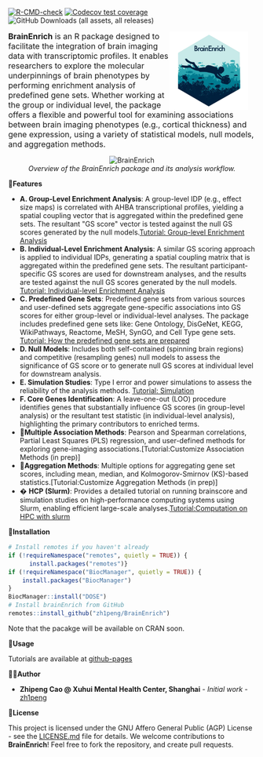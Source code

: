 [![R-CMD-check](https://github.com/zh1peng/BrainEnrich/actions/workflows/R-CMD-check.yml/badge.svg)](https://github.com/zh1peng/BrainEnrich/actions/workflows/R-CMD-check.yml)
[![Codecov test coverage](https://codecov.io/gh/zh1peng/BrainEnrich/graph/badge.svg)](https://app.codecov.io/gh/zh1peng/BrainEnrich)
![GitHub Downloads (all assets, all releases)](https://img.shields.io/github/downloads/zh1peng/BrainEnrich/total?logo=plume&label=Download&color=%23328da8)


<p align="left">
  <img src="images/sticker.png" alt="R Sticker" align="right" height="160" style="margin-right: 15px;">
  <span style="vertical-align: top; font-size: 16px;text-align: justify;">
    <strong>BrainEnrich</strong> is an R package designed to facilitate the integration of brain imaging data with transcriptomic profiles. It enables researchers to explore the molecular underpinnings of brain phenotypes by performing enrichment analysis of predefined gene sets. Whether working at the group or individual level, the package offers a flexible and powerful tool for examining associations between brain imaging phenotypes (e.g., cortical thickness) and gene expression, using a variety of statistical models, null models, and aggregation methods.
  </span>
</p>

<p align="center">
  <img src="images/workflow1.png" alt="BrainEnrich">
  <br>
  <em>Overview of the BrainEnrich package and its analysis workflow.</em>
</p>

🚀**Features**
- **A. Group-Level Enrichment Analysis**: A group-level IDP (e.g., effect size maps) is correlated with AHBA transcriptional profiles, yielding a spatial coupling vector that is aggregated within the predefined gene sets. The resultant "GS score" vector is tested against the null GS scores generated by the null models.[Tutorial: Group-level Enrichment Analysis](https://zh1peng.github.io/BrainEnrich/articles/brainenrich_demo.html) 
- **B. Individual-Level Enrichment Analysis**: A similar GS scoring approach is applied to individual IDPs, generating a spatial coupling matrix that is aggregated within the predefined gene sets. The resultant participant-specific GS scores are used for downstream analyses, and the results are tested against the null GS scores generated by the null models. [Tutorial: Individual-level Enrichment Analysis](https://zh1peng.github.io/BrainEnrich/articles/brainscore_demo.html) 
- **C. Predefined Gene Sets**: Predefined gene sets from various sources and user-defined sets aggregate gene-specific associations into GS scores for either group-level or individual-level analyses. The package includes predefined gene sets like: Gene Ontology, DisGeNet, KEGG, WikiPathways, Reactome, MeSH, SynGO, and Cell Type gene sets. [Tutorial: How the predefined gene sets are prepared](https://zh1peng.github.io/BrainEnrich/articles/annoData_demo.html)
- **D. Null Models**: Includes both self-contained (spinning brain regions) and competitive (resampling genes) null models to assess the significance of GS score or to generate null GS scores at individual level for downstream analysis.
- **E. Simulation Studies**: Type I error and power simulations to assess the reliability of the analysis methods. [Tutorial: Simulation](https://zh1peng.github.io/BrainEnrich/articles/brainscore.simulate_demo.html)
- **F. Core Genes Identification**: A leave-one-out (LOO) procedure identifies genes that substantially influence GS scores (in group-level analysis) or the resultant test statistic (in individual-level analysis), highlighting the primary contributors to enriched terms. 
- 🔧**Multiple Association Methods**: Pearson and Spearman correlations, Partial Least Squares (PLS) regression, and user-defined methods for exploring gene-imaging associations.[Tutorial:Customize Association Methods (in prep)]
- 🔧**Aggregation Methods**: Multiple options for aggregating gene set scores, including mean, median, and Kolmogorov-Smirnov (KS)-based statistics.[Tutorial:Customize Aggregation Methods (in prep)]
- �︎ **HCP (Slurm)**: Provides a detailed tutorial on running brainscore and simulation studies on high-performance computing systems using Slurm, enabling efficient large-scale analyses.[Tutorial:Computation on HPC with slurm](https://zh1peng.github.io/BrainEnrich/articles/hpc_demo.html)


💾**Installation** 

```r
# Install remotes if you haven't already
if (!requireNamespace("remotes", quietly = TRUE)) {
      install.packages("remotes")}
if (!requireNamespace("BiocManager", quietly = TRUE)) {
    install.packages("BiocManager")
}
BiocManager::install("DOSE")
# Install brainEnrich from GitHub
remotes::install_github("zh1peng/BrainEnrich")
```
Note that the pacakge will be available on CRAN soon.

🔬**Usage**

Tutorials are available at [github-pages](https://zh1peng.github.io/BrainEnrich/)

👨‍💻**Author**

* **Zhipeng Cao @ Xuhui Mental Health Center, Shanghai** - *Initial work* - [zh1peng](https://github.com/zh1peng)


📜**License** 

This project is licensed under the GNU Affero General Public (AGP) License - see the [LICENSE.md](LICENSE.md) file for details. We welcome contributions to **BrainEnrich**! Feel free to fork the repository, and create pull requests.
